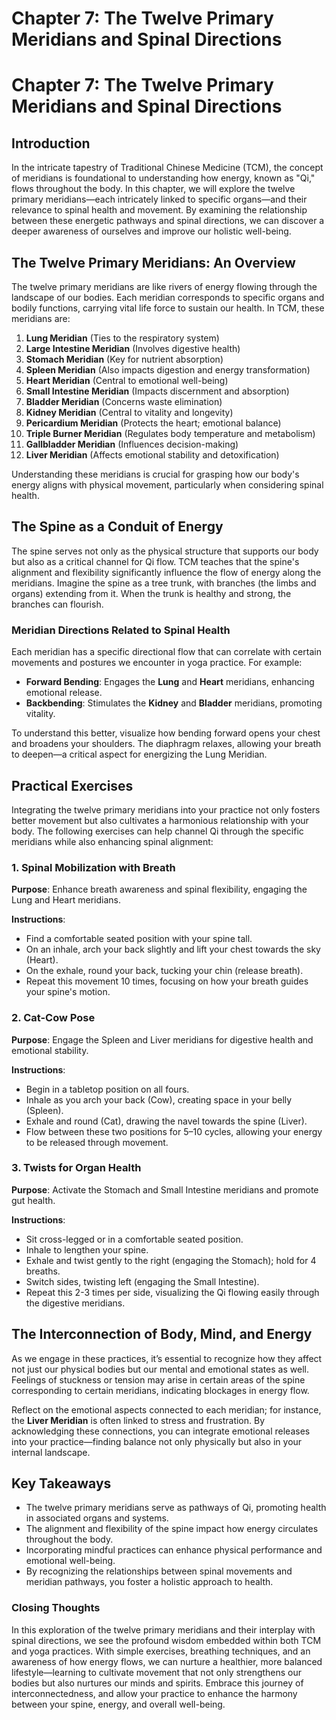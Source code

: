 # Chapter 7: The Twelve Primary Meridians and Spinal Directions

# Chapter 7: The Twelve Primary Meridians and Spinal Directions

## Introduction

In the intricate tapestry of Traditional Chinese Medicine (TCM), the concept of meridians is foundational to understanding how energy, known as "Qi," flows throughout the body. In this chapter, we will explore the twelve primary meridians—each intricately linked to specific organs—and their relevance to spinal health and movement. By examining the relationship between these energetic pathways and spinal directions, we can discover a deeper awareness of ourselves and improve our holistic well-being.

## The Twelve Primary Meridians: An Overview

The twelve primary meridians are like rivers of energy flowing through the landscape of our bodies. Each meridian corresponds to specific organs and bodily functions, carrying vital life force to sustain our health. In TCM, these meridians are:

1. **Lung Meridian** (Ties to the respiratory system)
2. **Large Intestine Meridian** (Involves digestive health)
3. **Stomach Meridian** (Key for nutrient absorption)
4. **Spleen Meridian** (Also impacts digestion and energy transformation)
5. **Heart Meridian** (Central to emotional well-being)
6. **Small Intestine Meridian** (Impacts discernment and absorption)
7. **Bladder Meridian** (Concerns waste elimination)
8. **Kidney Meridian** (Central to vitality and longevity)
9. **Pericardium Meridian** (Protects the heart; emotional balance)
10. **Triple Burner Meridian** (Regulates body temperature and metabolism)
11. **Gallbladder Meridian** (Influences decision-making)
12. **Liver Meridian** (Affects emotional stability and detoxification)

Understanding these meridians is crucial for grasping how our body's energy aligns with physical movement, particularly when considering spinal health.

## The Spine as a Conduit of Energy

The spine serves not only as the physical structure that supports our body but also as a critical channel for Qi flow. TCM teaches that the spine's alignment and flexibility significantly influence the flow of energy along the meridians. Imagine the spine as a tree trunk, with branches (the limbs and organs) extending from it. When the trunk is healthy and strong, the branches can flourish.

### Meridian Directions Related to Spinal Health

Each meridian has a specific directional flow that can correlate with certain movements and postures we encounter in yoga practice. For example:

- **Forward Bending**: Engages the **Lung** and **Heart** meridians, enhancing emotional release.
- **Backbending**: Stimulates the **Kidney** and **Bladder** meridians, promoting vitality.

To understand this better, visualize how bending forward opens your chest and broadens your shoulders. The diaphragm relaxes, allowing your breath to deepen—a critical aspect for energizing the Lung Meridian.

## Practical Exercises

Integrating the twelve primary meridians into your practice not only fosters better movement but also cultivates a harmonious relationship with your body. The following exercises can help channel Qi through the specific meridians while also enhancing spinal alignment:

### 1. Spinal Mobilization with Breath
**Purpose**: Enhance breath awareness and spinal flexibility, engaging the Lung and Heart meridians.

**Instructions**:
- Find a comfortable seated position with your spine tall.
- On an inhale, arch your back slightly and lift your chest towards the sky (Heart).
- On the exhale, round your back, tucking your chin (release breath).
- Repeat this movement 10 times, focusing on how your breath guides your spine's motion.

### 2. Cat-Cow Pose
**Purpose**: Engage the Spleen and Liver meridians for digestive health and emotional stability.

**Instructions**:
- Begin in a tabletop position on all fours.
- Inhale as you arch your back (Cow), creating space in your belly (Spleen).
- Exhale and round (Cat), drawing the navel towards the spine (Liver).
- Flow between these two positions for 5–10 cycles, allowing your energy to be released through movement.

### 3. Twists for Organ Health
**Purpose**: Activate the Stomach and Small Intestine meridians and promote gut health.

**Instructions**:
- Sit cross-legged or in a comfortable seated position.
- Inhale to lengthen your spine.
- Exhale and twist gently to the right (engaging the Stomach); hold for 4 breaths.
- Switch sides, twisting left (engaging the Small Intestine).
- Repeat this 2-3 times per side, visualizing the Qi flowing easily through the digestive meridians.

## The Interconnection of Body, Mind, and Energy

As we engage in these practices, it’s essential to recognize how they affect not just our physical bodies but our mental and emotional states as well. Feelings of stuckness or tension may arise in certain areas of the spine corresponding to certain meridians, indicating blockages in energy flow.

Reflect on the emotional aspects connected to each meridian; for instance, the **Liver Meridian** is often linked to stress and frustration. By acknowledging these connections, you can integrate emotional releases into your practice—finding balance not only physically but also in your internal landscape.

## Key Takeaways

- The twelve primary meridians serve as pathways of Qi, promoting health in associated organs and systems.
- The alignment and flexibility of the spine impact how energy circulates throughout the body.
- Incorporating mindful practices can enhance physical performance and emotional well-being.
- By recognizing the relationships between spinal movements and meridian pathways, you foster a holistic approach to health.

### Closing Thoughts

In this exploration of the twelve primary meridians and their interplay with spinal directions, we see the profound wisdom embedded within both TCM and yoga practices. With simple exercises, breathing techniques, and an awareness of how energy flows, we can nurture a healthier, more balanced lifestyle—learning to cultivate movement that not only strengthens our bodies but also nurtures our minds and spirits. Embrace this journey of interconnectedness, and allow your practice to enhance the harmony between your spine, energy, and overall well-being.